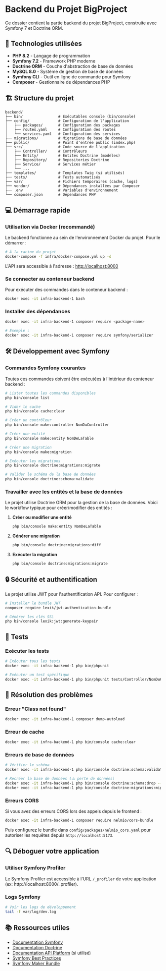 # Backend du Projet BigProject

Ce dossier contient la partie backend du projet BigProject, construite avec Symfony 7 et Doctrine ORM.

## 🚀 Technologies utilisées

- **PHP 8.2** - Langage de programmation
- **Symfony 7.2** - Framework PHP moderne
- **Doctrine ORM** - Couche d'abstraction de base de données
- **MySQL 8.0** - Système de gestion de base de données
- **Symfony CLI** - Outil en ligne de commande pour Symfony
- **Composer** - Gestionnaire de dépendances PHP

## 🏗️ Structure du projet

```
backend/
├── bin/                # Exécutables console (bin/console)
├── config/             # Configuration de l'application
│   ├── packages/       # Configuration des packages
│   ├── routes.yaml     # Configuration des routes
│   └── services.yaml   # Configuration des services
├── migrations/         # Migrations de base de données
├── public/             # Point d'entrée public (index.php)
├── src/                # Code source de l'application
│   ├── Controller/     # Contrôleurs
│   ├── Entity/         # Entités Doctrine (modèles)
│   ├── Repository/     # Repositories Doctrine
│   ├── Service/        # Services métier
│   └── ...
├── templates/          # Templates Twig (si utilisés)
├── tests/              # Tests automatisés
├── var/                # Fichiers temporaires (cache, logs)
├── vendor/             # Dépendances installées par Composer
├── .env                # Variables d'environnement
└── composer.json       # Dépendances PHP
```

## 💻 Démarrage rapide

### Utilisation via Docker (recommandé)

Le backend fonctionne au sein de l'environnement Docker du projet. Pour le démarrer :

```bash
# À la racine du projet
docker-compose -f infra/docker-compose.yml up -d
```

L'API sera accessible à l'adresse : [http://localhost:8000](http://localhost:8000)

### Se connecter au conteneur backend

Pour exécuter des commandes dans le conteneur backend :

```bash
docker exec -it infra-backend-1 bash
```

### Installer des dépendances

```bash
docker exec -it infra-backend-1 composer require <package-name>

# Exemple :
docker exec -it infra-backend-1 composer require symfony/serializer
```

## 🛠️ Développement avec Symfony

### Commandes Symfony courantes

Toutes ces commandes doivent être exécutées à l'intérieur du conteneur backend :

```bash
# Lister toutes les commandes disponibles
php bin/console list

# Vider le cache
php bin/console cache:clear

# Créer un contrôleur
php bin/console make:controller NomDuController

# Créer une entité
php bin/console make:entity NomDeLaTable

# Créer une migration
php bin/console make:migration

# Exécuter les migrations
php bin/console doctrine:migrations:migrate

# Valider le schéma de la base de données
php bin/console doctrine:schema:validate
```

### Travailler avec les entités et la base de données

Le projet utilise Doctrine ORM pour la gestion de la base de données. Voici le workflow typique pour créer/modifier des entités :

1. **Créer ou modifier une entité**
   ```bash
   php bin/console make:entity NomDeLaTable
   ```

2. **Générer une migration**
   ```bash
   php bin/console doctrine:migrations:diff
   ```

3. **Exécuter la migration**
   ```bash
   php bin/console doctrine:migrations:migrate
   ```

## 🔒 Sécurité et authentification

Le projet utilise JWT pour l'authentification API. Pour configurer :

```bash
# Installer le bundle JWT
composer require lexik/jwt-authentication-bundle

# Générer les clés SSL
php bin/console lexik:jwt:generate-keypair
```

## 📝 Tests

### Exécuter les tests

```bash
# Exécuter tous les tests
docker exec -it infra-backend-1 php bin/phpunit

# Exécuter un test spécifique
docker exec -it infra-backend-1 php bin/phpunit tests/Controller/NomDuControllerTest.php
```

## 🐞 Résolution des problèmes

### Erreur "Class not found"

```bash
docker exec -it infra-backend-1 composer dump-autoload
```

### Erreur de cache

```bash
docker exec -it infra-backend-1 php bin/console cache:clear
```

### Erreurs de base de données

```bash
# Vérifier le schéma
docker exec -it infra-backend-1 php bin/console doctrine:schema:validate

# Recréer la base de données (⚠️ perte de données)
docker exec -it infra-backend-1 php bin/console doctrine:schema:drop --force
docker exec -it infra-backend-1 php bin/console doctrine:migrations:migrate --no-interaction
```

### Erreurs CORS

Si vous avez des erreurs CORS lors des appels depuis le frontend :

```bash
docker exec -it infra-backend-1 composer require nelmio/cors-bundle
```

Puis configurez le bundle dans `config/packages/nelmio_cors.yaml` pour autoriser les requêtes depuis `http://localhost:5173`.

## 🔍 Déboguer votre application

### Utiliser Symfony Profiler

Le Symfony Profiler est accessible à l'URL `/_profiler` de votre application (ex: http://localhost:8000/_profiler).

### Logs Symfony

```bash
# Voir les logs de développement
tail -f var/log/dev.log
```

## 📚 Ressources utiles

- [Documentation Symfony](https://symfony.com/doc/current/index.html)
- [Documentation Doctrine](https://www.doctrine-project.org/projects/doctrine-orm/en/2.10/index.html)
- [Documentation API Platform](https://api-platform.com/docs/) (si utilisé)
- [Symfony Best Practices](https://symfony.com/doc/current/best_practices.html)
- [Symfony Maker Bundle](https://symfony.com/bundles/SymfonyMakerBundle/current/index.html) 